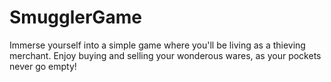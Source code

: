# SmugglerGame
Immerse yourself into a simple game where you'll be living as a thieving merchant. Enjoy buying and selling your wonderous wares, as your pockets never go empty!
